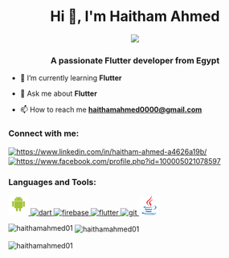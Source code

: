 <h1 align="center">Hi 👋, I'm Haitham Ahmed</h1>
<p align="center"> <img src="https://readme-typing-svg.herokuapp.com?lines=Welcome+to+my+GitHub+Profile+🧑‍💻" /> </p>
<h3 align="center">A passionate Flutter developer from Egypt</h3>

- 🌱 I’m currently learning **Flutter**

- 💬 Ask me about **Flutter**

- 📫 How to reach me **haithamahmed0000@gmail.com**

<h3 align="left">Connect with me:</h3>
<p align="left">
<a href="https://linkedin.com/in/https://www.linkedin.com/in/haitham-ahmed-a4626a19b/" target="blank"><img align="center" src="https://raw.githubusercontent.com/rahuldkjain/github-profile-readme-generator/master/src/images/icons/Social/linked-in-alt.svg" alt="https://www.linkedin.com/in/haitham-ahmed-a4626a19b/" height="30" width="40" /></a>
<a href="https://fb.com/https://www.facebook.com/profile.php?id=100005021078597" target="blank"><img align="center" src="https://raw.githubusercontent.com/rahuldkjain/github-profile-readme-generator/master/src/images/icons/Social/facebook.svg" alt="https://www.facebook.com/profile.php?id=100005021078597" height="30" width="40" /></a>
</p>

<h3 align="left">Languages and Tools:</h3>
<p align="left"> <a href="https://developer.android.com" target="_blank" rel="noreferrer"> <img src="https://raw.githubusercontent.com/devicons/devicon/master/icons/android/android-original-wordmark.svg" alt="android" width="40" height="40"/> </a> <a href="https://dart.dev" target="_blank" rel="noreferrer"> <img src="https://www.vectorlogo.zone/logos/dartlang/dartlang-icon.svg" alt="dart" width="40" height="40"/> </a> <a href="https://firebase.google.com/" target="_blank" rel="noreferrer"> <img src="https://www.vectorlogo.zone/logos/firebase/firebase-icon.svg" alt="firebase" width="40" height="40"/> </a> <a href="https://flutter.dev" target="_blank" rel="noreferrer"> <img src="https://www.vectorlogo.zone/logos/flutterio/flutterio-icon.svg" alt="flutter" width="40" height="40"/> </a> <a href="https://git-scm.com/" target="_blank" rel="noreferrer"> <img src="https://www.vectorlogo.zone/logos/git-scm/git-scm-icon.svg" alt="git" width="40" height="40"/> </a> <a href="https://www.java.com" target="_blank" rel="noreferrer"> <img src="https://raw.githubusercontent.com/devicons/devicon/master/icons/java/java-original.svg" alt="java" width="40" height="40"/> </a> </p>

<p><img align="left" src="https://github-readme-stats.vercel.app/api/top-langs?username=haithamahmed01&show_icons=true&locale=en&layout=compact" alt="haithamahmed01" /></p>

<p>&nbsp;<img align="center" src="https://github-readme-stats.vercel.app/api?username=haithamahmed01&show_icons=true&locale=en" alt="haithamahmed01" /></p>

<p><img align="center" src="https://github-readme-streak-stats.herokuapp.com/?user=haithamahmed01&" alt="haithamahmed01" /></p>
